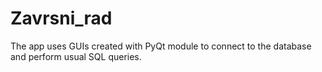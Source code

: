 # Zavrsni_rad
The app uses GUIs created with PyQt module to connect to the database and perform usual SQL queries.
